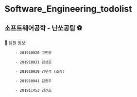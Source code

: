 # Software_Engineering_todolist

## 소프트웨어공학 - 난쏘공팀 ⚽

👤 팀원 정보

         - 201910920 고민영

         - 201910931 김상호

         - 201910939 김우석 (조장)

         - 201910941 김종우

         - 201911453 김진호
